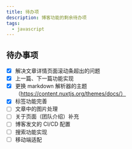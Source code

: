 ```yaml
---
title: 待办项
description: 博客功能的剩余待办项
tags:
  - javascript
---
```


## 待办事项

- [x] 解决文章详情页面滚动条超出的问题
- [x] 上一篇、下一篇功能实现
- [x] 更换 markdown 解析器的主题（https://content.nuxtjs.org/themes/docs/）
- [x] 标签功能完善
- [ ] 文章中的图片处理
- [ ] 关于页面（团队介绍）补充
- [ ] 博客发文的 CI/CD 配置
- [ ] 搜索功能实现
- [ ] 移动端适配

<nuxt-img width="300" src="/images/logo.png" />
